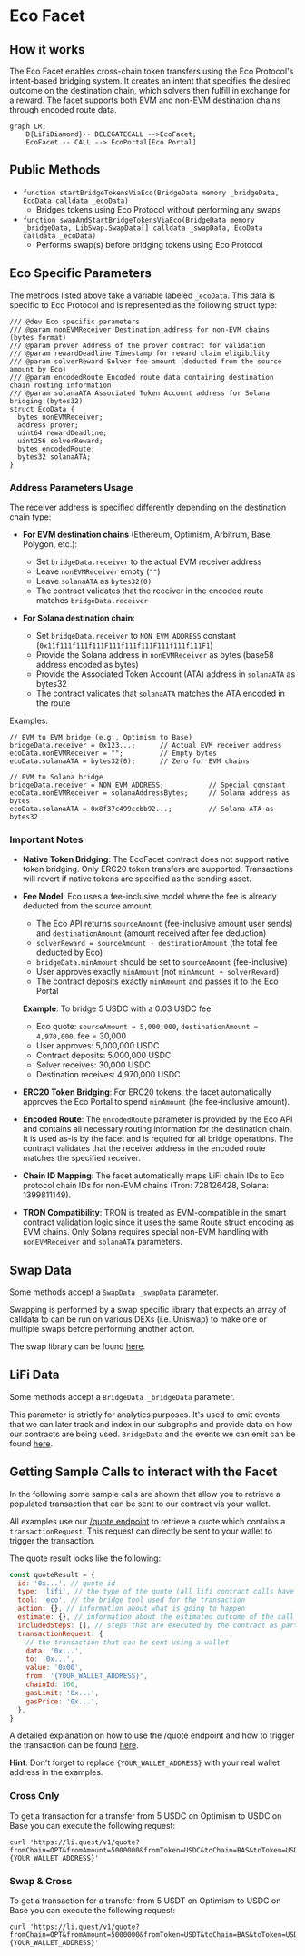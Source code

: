 # Eco Facet

## How it works

The Eco Facet enables cross-chain token transfers using the Eco Protocol's intent-based bridging system. It creates an intent that specifies the desired outcome on the destination chain, which solvers then fulfill in exchange for a reward. The facet supports both EVM and non-EVM destination chains through encoded route data.

```mermaid
graph LR;
    D{LiFiDiamond}-- DELEGATECALL -->EcoFacet;
    EcoFacet -- CALL --> EcoPortal[Eco Portal]
```

## Public Methods

- `function startBridgeTokensViaEco(BridgeData memory _bridgeData, EcoData calldata _ecoData)`
  - Bridges tokens using Eco Protocol without performing any swaps
- `function swapAndStartBridgeTokensViaEco(BridgeData memory _bridgeData, LibSwap.SwapData[] calldata _swapData, EcoData calldata _ecoData)`
  - Performs swap(s) before bridging tokens using Eco Protocol

## Eco Specific Parameters

The methods listed above take a variable labeled `_ecoData`. This data is specific to Eco Protocol and is represented as the following struct type:

```solidity
/// @dev Eco specific parameters
/// @param nonEVMReceiver Destination address for non-EVM chains (bytes format)
/// @param prover Address of the prover contract for validation
/// @param rewardDeadline Timestamp for reward claim eligibility
/// @param solverReward Solver fee amount (deducted from the source amount by Eco)
/// @param encodedRoute Encoded route data containing destination chain routing information
/// @param solanaATA Associated Token Account address for Solana bridging (bytes32)
struct EcoData {
  bytes nonEVMReceiver;
  address prover;
  uint64 rewardDeadline;
  uint256 solverReward;
  bytes encodedRoute;
  bytes32 solanaATA;
}
```

### Address Parameters Usage

The receiver address is specified differently depending on the destination chain type:

- **For EVM destination chains** (Ethereum, Optimism, Arbitrum, Base, Polygon, etc.):

  - Set `bridgeData.receiver` to the actual EVM receiver address
  - Leave `nonEVMReceiver` empty (`""`)
  - Leave `solanaATA` as `bytes32(0)`
  - The contract validates that the receiver in the encoded route matches `bridgeData.receiver`

- **For Solana destination chain**:
  - Set `bridgeData.receiver` to `NON_EVM_ADDRESS` constant (`0x11f111f111f111F111f111f111F111f111f111F1`)
  - Provide the Solana address in `nonEVMReceiver` as bytes (base58 address encoded as bytes)
  - Provide the Associated Token Account (ATA) address in `solanaATA` as bytes32
  - The contract validates that `solanaATA` matches the ATA encoded in the route

Examples:

```solidity
// EVM to EVM bridge (e.g., Optimism to Base)
bridgeData.receiver = 0x123...;      // Actual EVM receiver address
ecoData.nonEVMReceiver = "";         // Empty bytes
ecoData.solanaATA = bytes32(0);      // Zero for EVM chains

// EVM to Solana bridge
bridgeData.receiver = NON_EVM_ADDRESS;           // Special constant
ecoData.nonEVMReceiver = solanaAddressBytes;     // Solana address as bytes
ecoData.solanaATA = 0x8f37c499ccbb92...;         // Solana ATA as bytes32
```

### Important Notes

- **Native Token Bridging**: The EcoFacet contract does not support native token bridging. Only ERC20 token transfers are supported. Transactions will revert if native tokens are specified as the sending asset.

- **Fee Model**: Eco uses a fee-inclusive model where the fee is already deducted from the source amount:

  - The Eco API returns `sourceAmount` (fee-inclusive amount user sends) and `destinationAmount` (amount received after fee deduction)
  - `solverReward = sourceAmount - destinationAmount` (the total fee deducted by Eco)
  - `bridgeData.minAmount` should be set to `sourceAmount` (fee-inclusive)
  - User approves exactly `minAmount` (not `minAmount + solverReward`)
  - The contract deposits exactly `minAmount` and passes it to the Eco Portal

  **Example**: To bridge 5 USDC with a 0.03 USDC fee:

  - Eco quote: `sourceAmount = 5,000,000`, `destinationAmount = 4,970,000`, fee = 30,000
  - User approves: 5,000,000 USDC
  - Contract deposits: 5,000,000 USDC
  - Solver receives: 30,000 USDC
  - Destination receives: 4,970,000 USDC

- **ERC20 Token Bridging**: For ERC20 tokens, the facet automatically approves the Eco Portal to spend `minAmount` (the fee-inclusive amount).

- **Encoded Route**: The `encodedRoute` parameter is provided by the Eco API and contains all necessary routing information for the destination chain. It is used as-is by the facet and is required for all bridge operations. The contract validates that the receiver address in the encoded route matches the specified receiver.

- **Chain ID Mapping**: The facet automatically maps LiFi chain IDs to Eco protocol chain IDs for non-EVM chains (Tron: 728126428, Solana: 1399811149).

- **TRON Compatibility**: TRON is treated as EVM-compatible in the smart contract validation logic since it uses the same Route struct encoding as EVM chains. Only Solana requires special non-EVM handling with `nonEVMReceiver` and `solanaATA` parameters.

## Swap Data

Some methods accept a `SwapData _swapData` parameter.

Swapping is performed by a swap specific library that expects an array of calldata to can be run on various DEXs (i.e. Uniswap) to make one or multiple swaps before performing another action.

The swap library can be found [here](../src/Libraries/LibSwap.sol).

## LiFi Data

Some methods accept a `BridgeData _bridgeData` parameter.

This parameter is strictly for analytics purposes. It's used to emit events that we can later track and index in our subgraphs and provide data on how our contracts are being used. `BridgeData` and the events we can emit can be found [here](../src/Interfaces/ILiFi.sol).

## Getting Sample Calls to interact with the Facet

In the following some sample calls are shown that allow you to retrieve a populated transaction that can be sent to our contract via your wallet.

All examples use our [/quote endpoint](https://apidocs.li.fi/reference/get_quote) to retrieve a quote which contains a `transactionRequest`. This request can directly be sent to your wallet to trigger the transaction.

The quote result looks like the following:

```javascript
const quoteResult = {
  id: '0x...', // quote id
  type: 'lifi', // the type of the quote (all lifi contract calls have the type "lifi")
  tool: 'eco', // the bridge tool used for the transaction
  action: {}, // information about what is going to happen
  estimate: {}, // information about the estimated outcome of the call
  includedSteps: [], // steps that are executed by the contract as part of this transaction, e.g. a swap step and a cross step
  transactionRequest: {
    // the transaction that can be sent using a wallet
    data: '0x...',
    to: '0x...',
    value: '0x00',
    from: '{YOUR_WALLET_ADDRESS}',
    chainId: 100,
    gasLimit: '0x...',
    gasPrice: '0x...',
  },
}
```

A detailed explanation on how to use the /quote endpoint and how to trigger the transaction can be found [here](https://docs.li.fi/products/more-integration-options/li.fi-api/transferring-tokens-example).

**Hint**: Don't forget to replace `{YOUR_WALLET_ADDRESS}` with your real wallet address in the examples.

### Cross Only

To get a transaction for a transfer from 5 USDC on Optimism to USDC on Base you can execute the following request:

```shell
curl 'https://li.quest/v1/quote?fromChain=OPT&fromAmount=5000000&fromToken=USDC&toChain=BAS&toToken=USDC&slippage=0.03&allowBridges=eco&fromAddress={YOUR_WALLET_ADDRESS}'
```

### Swap & Cross

To get a transaction for a transfer from 5 USDT on Optimism to USDC on Base you can execute the following request:

```shell
curl 'https://li.quest/v1/quote?fromChain=OPT&fromAmount=5000000&fromToken=USDT&toChain=BAS&toToken=USDC&slippage=0.03&allowBridges=eco&fromAddress={YOUR_WALLET_ADDRESS}'
```
